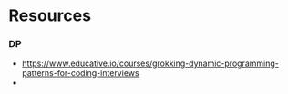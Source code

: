 # Resources


### DP
  - https://www.educative.io/courses/grokking-dynamic-programming-patterns-for-coding-interviews
  - 

